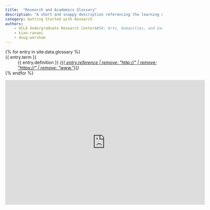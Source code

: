 ```yaml
---
title:  "Research and Academics Glossary"
description: "A short and snappy description referencing the learning outcome and/or breakthrough!"
category: Getting Started with Research
authors:
    - UCLA Undergraduate Research Center&#58; Arts, Humanities, and Social Sciences
    - kian-ravaei
    - doug-worsham
---
```

<dl class="row">
  {% for entry in site.data.glossary %}
  <dt class="col-sm-3">{{ entry.term }}</dt>
  <dd class="col-sm-9">{{ entry.definition }} <cite>(<a href="{{ entry.reference }}" target="_blank">{{ entry.reference | remove: "http://" | remove: "https://" | remove: "www."}}</a>)</cite></dd>
  {% endfor %}
</dl>

<center>
<iframe src="https://docs.google.com/forms/d/e/1FAIpQLSdSe4ujpnDT3wpw4P1U5kk_iUukXdPgkRARR0n22BOxPI9cXg/viewform?embedded=true" width="640" height="400" frameborder="0" marginheight="0" marginwidth="0">Loading…</iframe>
</center>